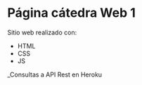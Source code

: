 # Página cátedra Web 1

Sitio web realizado con:

* HTML
* CSS
* JS

_Consultas a API Rest en Heroku

